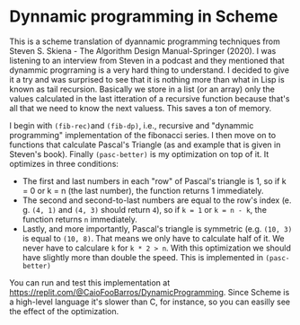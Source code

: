 # Dynnamic programming in Scheme

This is a scheme translation of dyannamic programming techniques from Steven S. Skiena - The Algorithm Design Manual-Springer (2020). I was listening to an interview from Steven in a podcast and they mentioned that dynammic progrraming is a very hard thing to understand. I decided to give it a try and was surprised to see that it is nothing more than what in Lisp is known as tail recursion. Basically we store in a list (or an array) only the values calculated in the last itteration of a recursive function because that's all that we need to know the next valuess. This saves a ton of memory.

I begin with `(fib-rec)`and `(fib-dp)`, i.e., recursive and "dynammic programming" implementation of the fibonacci series. I then move on to functions that calculate Pascal's Triangle (as and example that is given in Steven's book). Finally `(pasc-better)` is my optimization on top of it. It optimizes in three conditions:

- The first and last numbers in each "row" of Pascal's triangle is 1, so if k = 0 or k = n (the last number), the function returns 1 immediately.
- The second and second-to-last numbers are equal to the row's index (e. g. `(4, 1)` and `(4, 3)` should return `4`), so if `k = 1` or `k = n - k`, the function returns `n` immediately.
- Lastly, and more importantly, Pascal's triangle is symmetric (e.g. `(10, 3)` is equal to `(10, 8)`. That means we only have to calculate half of it. We never have to calculare `k` for `k * 2 > n`. With this optimization we should have slightly more than double the speed. This is implemented in `(pasc-better)`

You can run and test this implementation at https://replit.com/@CaioFooBarros/DynamicProgramming. Since Scheme is a high-level language it's slower than C, for instance, so you can easilly see the effect of the optimization. 
